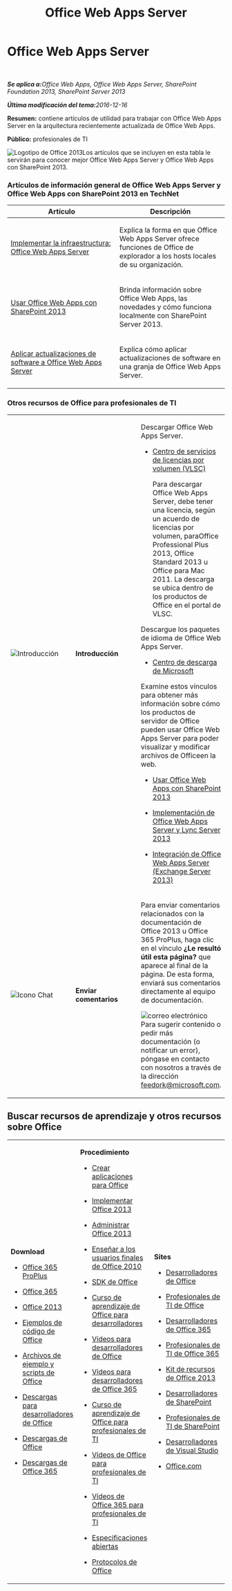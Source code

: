 ﻿---
title: Office Web Apps Server
TOCTitle: '@NoTitle'
ms:assetid: e75c9827-f5ce-4099-a08c-b42fde72ea98
ms:mtpsurl: https://technet.microsoft.com/es-es/library/JJ219456(v=office.15)
ms:contentKeyID: 48793547
ms.date: 01/04/2018
mtps_version: v=office.15
ms.translationtype: HT
---

# Office Web Apps Server

 

_<strong>Se aplica a:</strong>Office Web Apps, Office Web Apps Server, SharePoint Foundation 2013, SharePoint Server 2013_

_<strong>Última modificación del tema:</strong>2016-12-16_

**Resumen:** contiene artículos de utilidad para trabajar con Office Web Apps Server en la arquitectura recientemente actualizada de Office Web Apps.

**Público:** profesionales de TI

![Logotipo de Office 2013](images/JJ219458.a106e261-2cd0-43b7-af77-92de7e4b6fb9(Office.15).png "Logotipo de Office 2013")Los artículos que se incluyen en esta tabla le servirán para conocer mejor Office Web Apps Server y Office Web Apps con SharePoint 2013.


### Artículos de información general de Office Web Apps Server y Office Web Apps con SharePoint 2013 en TechNet

<table>
<colgroup>
<col style="width: 50%" />
<col style="width: 50%" />
</colgroup>
<thead>
<tr class="header">
<th>Artículo</th>
<th>Descripción</th>
</tr>
</thead>
<tbody>
<tr class="odd">
<td><p><a href="deploy-the-infrastructure-office-web-apps-server.md">Implementar la infraestructura: Office Web Apps Server</a></p></td>
<td><p>Explica la forma en que Office Web Apps Server ofrece funciones de Office de explorador a los hosts locales de su organización.</p></td>
</tr>
<tr class="even">
<td><p><a href="use-office-web-apps-with-sharepoint-2013.md">Usar Office Web Apps con SharePoint 2013</a></p></td>
<td><p>Brinda información sobre Office Web Apps, las novedades y cómo funciona localmente con SharePoint Server 2013.</p></td>
</tr>
<tr class="odd">
<td><p><a href="apply-software-updates-to-office-web-apps-server.md">Aplicar actualizaciones de software a Office Web Apps Server</a></p></td>
<td><p>Explica cómo aplicar actualizaciones de software en una granja de Office Web Apps Server.</p></td>
</tr>
</tbody>
</table>


### Otros recursos de Office para profesionales de TI

<table>
<colgroup>
<col style="width: 33%" />
<col style="width: 33%" />
<col style="width: 33%" />
</colgroup>
<tbody>
<tr class="odd">
<td><p><img src="images/JJ219458.6b2d6dfa-7dc8-40fb-8335-af68b575f8cb(Office.15).png" title="Introducción" alt="Introducción" /></p></td>
<td><p><strong>Introducción</strong></p></td>
<td><p>Descargar Office Web Apps Server.</p>
<ul>
<li><p><a href="http://go.microsoft.com/fwlink/p/?linkid=256561">Centro de servicios de licencias por volumen (VLSC)</a></p>
<p>Para descargar Office Web Apps Server, debe tener una licencia, según un acuerdo de licencias por volumen, paraOffice Professional Plus 2013, Office Standard 2013 u Office para Mac 2011. La descarga se ubica dentro de los productos de Office en el portal de VLSC.</p></li>
</ul>
<p>Descargue los paquetes de idioma de Office Web Apps Server.</p>
<ul>
<li><p><a href="http://go.microsoft.com/fwlink/p/?linkid=263945">Centro de descarga de Microsoft</a></p></li>
</ul>
<p>Examine estos vínculos para obtener más información sobre cómo los productos de servidor de Office pueden usar Office Web Apps Server para poder visualizar y modificar archivos de Officeen la web.</p>
<ul>
<li><p><a href="use-office-web-apps-with-sharepoint-2013.md">Usar Office Web Apps con SharePoint 2013</a></p></li>
<li><p><a href="http://go.microsoft.com/fwlink/p/?linkid=256902">Implementación de Office Web Apps Server y Lync Server 2013</a></p></li>
<li><p><a href="http://go.microsoft.com/fwlink/p/?linkid=256611">Integración de Office Web Apps Server (Exchange Server 2013)</a></p></li>
</ul></td>
</tr>
<tr class="even">
<td><p><img src="images/JJ219458.6fa793ee-ede9-4476-901c-de96ea37fc3a(Office.15).png" title="Icono Chat" alt="Icono Chat" /></p></td>
<td><p><strong>Enviar comentarios</strong></p></td>
<td><p>Para enviar comentarios relacionados con la documentación de Office 2013 u Office 365 ProPlus, haga clic en el vínculo <strong>¿Le resultó útil esta página?</strong> que aparece al final de la página. De esta forma, enviará sus comentarios directamente al equipo de documentación.</p>
<p><img src="images/Ee890080.1863f854-8ce5-40e4-bd40-9bbe16591834(Office.15).png" title="correo electrónico" alt="correo electrónico" />Para sugerir contenido o pedir más documentación (o notificar un error), póngase en contacto con nosotros a través de la dirección <a href="mailto:feedork@microsoft.com">feedork@microsoft.com</a>.</p></td>
</tr>
</tbody>
</table>


## Buscar recursos de aprendizaje y otros recursos sobre Office


<table>
<colgroup>
<col style="width: 25%" />
<col style="width: 25%" />
<col style="width: 25%" />
<col style="width: 25%" />
</colgroup>
<tbody>
<tr class="odd">
<td><p><strong>Download</strong></p>
<ul>
<li><p><a href="https://technet.microsoft.com/evalcenter/hh973391">Office 365 ProPlus</a></p></li>
<li><p><a href="https://go.microsoft.com/fwlink/p/?linkid=507653">Office 365</a></p></li>
<li><p><a href="https://technet.microsoft.com/es-es/evalcenter/ee390818.aspx">Office 2013</a></p></li>
<li><p><a href="https://code.msdn.microsoft.com/office/es-es/">Ejemplos de código de Office</a></p></li>
<li><p><a href="https://gallery.technet.microsoft.com/office/es-es/">Archivos de ejemplo y scripts de Office</a></p></li>
<li><p><a href="https://msdn.microsoft.com/es-es/office/aa905351">Descargas para desarrolladores de Office</a></p></li>
<li><p><a href="http://www.microsoft.com/es-es/download/office.aspx?q=office">Descargas de Office</a></p></li>
<li><p><a href="http://www.microsoft.com/es-es/download/search.aspx?q=office+365">Descargas de Office 365</a></p></li>
</ul></td>
<td><p><strong>Procedimiento</strong></p>
<ul>
<li><p><a href="https://technet.microsoft.com/es-es/library/jj220060.aspx">Crear aplicaciones para Office</a></p></li>
<li><p><a href="https://technet.microsoft.com/es-es/library/cc178982.aspx">Implementar Office 2013</a></p></li>
<li><p><a href="https://technet.microsoft.com/es-es/library/cc179068.aspx">Administrar Office 2013</a></p></li>
<li><p><a href="https://technet.microsoft.com/es-es/office/ff381682.aspx">Enseñar a los usuarios finales de Office 2010</a></p></li>
<li><p><a href="https://msdn.microsoft.com/es-es/office/aa905496.aspx">SDK de Office</a></p></li>
<li><p><a href="https://msdn.microsoft.com/es-es/office/aa905375">Curso de aprendizaje de Office para desarrolladores</a></p></li>
<li><p><a href="http://www.microsoft.com/resources/msdn/es-es/office/media/video/video.html?cid=odc%26from=mscomodc">Vídeos para desarrolladores de Office</a></p></li>
<li><p><a href="http://www.microsoft.com/resources/msdn/es-es/office/media/video/video.html?cid=o365%26from=mscomo365">Vídeos para desarrolladores de Office 365</a></p></li>
<li><p><a href="https://technet.microsoft.com/es-es/office/ff519671">Curso de aprendizaje de Office para profesionales de TI</a></p></li>
<li><p><a href="http://www.microsoft.com/resources/technet/es-es/office/media/video/video.html?cid=otc%26from=mscomotc">Vídeos de Office para profesionales de TI</a></p></li>
<li><p><a href="http://www.microsoft.com/resources/technet/es-es/office/media/video/video.html?cid=o365%26from=mscomo365">Vídeos de Office 365 para profesionales de TI</a></p></li>
<li><p><a href="https://msdn.microsoft.com/es-es/openspecifications/">Especificaciones abiertas</a></p></li>
<li><p><a href="https://msdn.microsoft.com/es-es/library/cc307282(v=office.12).aspx">Protocolos de Office</a></p></li>
</ul></td>
<td><p><strong>Sites</strong></p>
<ul>
<li><p><a href="https://msdn.microsoft.com/es-es/office">Desarrolladores de Office</a></p></li>
<li><p><a href="https://technet.microsoft.com/es-es/office">Profesionales de TI de Office</a></p></li>
<li><p><a href="https://msdn.microsoft.com/es-es/office/hh506337">Desarrolladores de Office 365</a></p></li>
<li><p><a href="https://technet.microsoft.com/es-es/hh912691">Profesionales de TI de Office 365</a></p></li>
<li><p><a href="https://technet.microsoft.com/es-es/library/cc303401.aspx">Kit de recursos de Office 2013</a></p></li>
<li><p><a href="https://msdn.microsoft.com/es-es/sharepoint">Desarrolladores de SharePoint</a></p></li>
<li><p><a href="https://technet.microsoft.com/es-es/sharepoint">Profesionales de TI de SharePoint</a></p></li>
<li><p><a href="https://msdn.microsoft.com/es-es/vstudio/aa718325">Desarrolladores de Visual Studio</a></p></li>
<li><p><a href="http://office.microsoft.com/">Office.com</a></p></li>
</ul></td>
<td><p><strong>Help</strong></p>
<ul>
<li><p><a href="https://technet.microsoft.com/es-es/office/ee748587.aspx">Actualizaciones de Office</a></p></li>
<li><p><a href="https://blogs.msdn.com/b/officeapps">Blog: Aplicaciones para Office y SharePoint</a></p></li>
<li><p><a href="https://social.msdn.microsoft.com/forums/es-es/category/officedev%2coldevelopment%2csharepoint2010%2csharepoint%2cprojectserver2010%2cprojectprofessional2010%2cuc/">Foros: Office para desarrolladores</a></p></li>
<li><p><a href="https://answers.microsoft.com/es-es/msoffice">Foros: Office 365</a></p></li>
<li><p><a href="https://social.technet.microsoft.com/wiki">Wiki de TechNet</a></p></li>
<li><p><a href="https://stackoverflow.com/search?q=office">StackOverflow: Office</a></p></li>
<li><p><a href="https://mvp.microsoft.com/es-es/mvp/search-mvp.aspx?kw=office">MVP de Office</a></p></li>
<li><p><a href="https://technet.microsoft.com/es-es/ms772425">Soporte técnico para profesionales de TI de Office</a></p></li>
<li><p><a href="https://msdn.microsoft.com/es-es/office/aa905515">Soporte técnico para desarrolladores de Office</a></p></li>
</ul></td>
</tr>
</tbody>
</table>


[](use-office-web-apps-with-sharepoint-2013.md)

